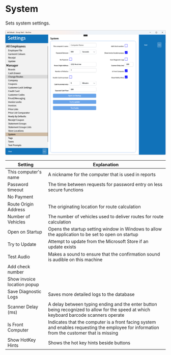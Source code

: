 # System

Sets system settings.

![System](/.attachments/Documentation/System.png "System")

| Setting | Explanation |
| --- | --- |
| This computer's name | A nickname for the computer that is used in reports |
| Password timeout | The time between requests for password entry on less secure functions |
| No Payment | |
| Route Origin Address | The originating location for route calculation |
| Number of Vehicles | The number of vehicles used to deliver routes for route calculation |
| Open on Startup | Opens the startup setting window in Windows to allow the application to be set to open on startup |
| Try to Update | Attempt to update from the Microsoft Store if an update exists |
| Test Audio | Makes a sound to ensure that the confirmation sound is audible on this machine |
| Add check number | |
| Show invoice location popup | |
| Save Diagnostic Logs | Saves more detailed logs to the database |
| Scanner Delay (ms) | A delay between typing ending and the enter button being recognized to allow for the speed at which keyboard barcode scanners operate |
|Is Front Computer | Indicates that the computer is a front facing system and enables requesting the employee for information from the customer that is missing |
| Show HotKey Hints | Shows the hot key hints beside buttons |
